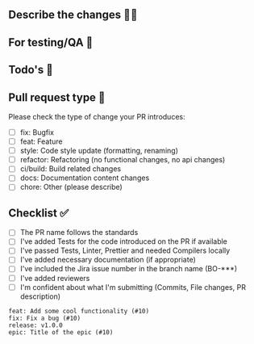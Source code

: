 ## Describe the changes ✍🏼
<!--
Summary of the changes and components affected by this PR in the codebase. (This shouldn't be a commit list or the issue description)
Ex:
- Refactor the order of the imports following the standard
- Add a new service that...
-->

## For testing/QA 🔎
<!--
Describe how to test the changes of this PR (Write this with QA in mind). Describe previous and new behaviour.
Ex:
- Run the App, go to the ... page and check ...
- Call the ... endpoint with the following params... Now it should return...
-->

## Todo's 📄 <!--(optional)-->
<!-- Link here any new issues that might've come up when developing this code. -->

## Pull request type 🧐
<!-- Please try to limit your pull request to one type, submit multiple pull requests if needed. -->
Please check the type of change your PR introduces:

- [ ] fix: Bugfix
- [ ] feat: Feature
- [ ] style: Code style update (formatting, renaming)
- [ ] refactor: Refactoring (no functional changes, no api changes)
- [ ] ci/build: Build related changes
- [ ] docs: Documentation content changes
- [ ] chore: Other (please describe)

## Checklist ✅ <!--(Don't delete! This is a reminder for the PR creator)-->

- [ ] The PR name follows the standards
- [ ] I've added Tests for the code introduced on the PR if available
- [ ] I've passed Tests, Linter, Prettier and needed Compilers locally
- [ ] I've added necessary documentation (if appropriate)
- [ ] I've included the Jira issue number in the branch name (BO-***)
- [ ] I've added reviewers
- [ ] I'm confident about what I'm submitting (Commits, File changes, PR description)

```
feat: Add some cool functionality (#10)
fix: Fix a bug (#10)
release: v1.0.0
epic: Title of the epic (#10)
```
